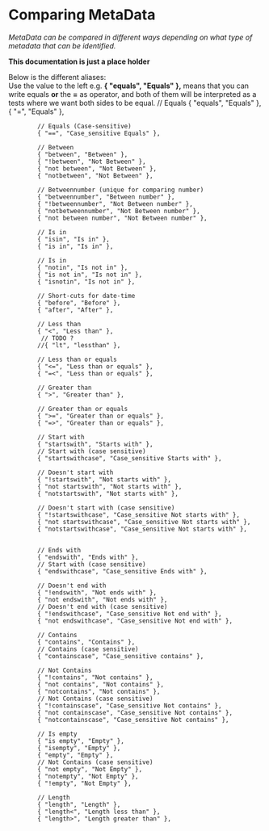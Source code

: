 # Comparing MetaData  #

*MetaData can be compared in different ways depending on what type of metadata that can be identified.*

**This documentation is just a place holder**

Below is the different aliases:  
Use the value to the left e.g.  **{ "equals", "Equals" },** means that you can write equals **or** the **=** as operator, and both of them will be interpreted as a tests where we want both sides to be equal.
            // Equals
            { "equals", "Equals" },
            { "=", "Equals" },

            // Equals (Case-sensitive)
            { "==", "Case_sensitive Equals" },

            // Between
            { "between", "Between" },
            { "!between", "Not Between" },
            { "not between", "Not Between" },
            { "notbetween", "Not Between" },

            // Betweennumber (unique for comparing number)
            { "betweennumber", "Between number" },
            { "!betweennumber", "Not Between number" },
            { "notbetweennumber", "Not Between number" },
            { "not between number", "Not Between number" },

            // Is in
            { "isin", "Is in" },
            { "is in", "Is in" },

            // Is in
            { "notin", "Is not in" },
            { "is not in", "Is not in" },
            { "isnotin", "Is not in" },

            // Short-cuts for date-time
            { "before", "Before" },
            { "after", "After" },

            // Less than
            { "<", "Less than" },
             // TODO ? 
            //{ "lt", "lessthan" },

            // Less than or equals
            { "<=", "Less than or equals" },
            { "=<", "Less than or equals" },
            
            // Greater than
            { ">", "Greater than" },

            // Greater than or equals
            { ">=", "Greater than or equals" },
            { "=>", "Greater than or equals" },
            
            // Start with
            { "startswith", "Starts with" },
            // Start with (case sensitive)
            { "startswithcase", "Case_sensitive Starts with" },

            // Doesn't start with
            { "!startswith", "Not starts with" },
            { "not startswith", "Not starts with" },
            { "notstartswith", "Not starts with" },

            // Doesn't start with (case sensitive)
            { "!startswithcase", "Case_sensitive Not starts with" },
            { "not startswithcase", "Case_sensitive Not starts with" },
            { "notstartswithcase", "Case_sensitive Not starts with" },


            // Ends with
            { "endswith", "Ends with" },
            // Start with (case sensitive)
            { "endswithcase", "Case_sensitive Ends with" },

            // Doesn't end with
            { "!endswith", "Not ends with" },
            { "not endswith", "Not ends with" },
            // Doesn't end with (case sensitive)
            { "!endswithcase", "Case_sensitive Not end with" },
            { "not endswithcase", "Case_sensitive Not end with" },
            
            // Contains
            { "contains", "Contains" },
            // Contains (case sensitive)
            { "containscase", "Case_sensitive contains" },

            // Not Contains
            { "!contains", "Not contains" },
            { "not contains", "Not contains" },
            { "notcontains", "Not contains" },
            // Not Contains (case sensitive)
            { "!containscase", "Case_sensitive Not contains" },
            { "not containscase", "Case_sensitive Not contains" },
            { "notcontainscase", "Case_sensitive Not contains" },

            // Is empty
            { "is empty", "Empty" },
            { "isempty", "Empty" },
            { "empty", "Empty" },
            // Not Contains (case sensitive)
            { "not empty", "Not Empty" },
            { "notempty", "Not Empty" },
            { "!empty", "Not Empty" },

            // Length
            { "length", "Length" },
            { "length<", "Length less than" },
            { "length>", "Length greater than" },
